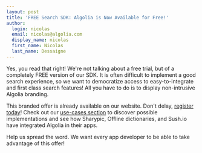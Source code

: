 ```yaml
---
layout: post
title: 'FREE Search SDK: Algolia is Now Available for Free!'
author:
  login: nicolas
  email: nicolas@algolia.com
  display_name: nicolas
  first_name: Nicolas
  last_name: Dessaigne
---
```


Yes, you read that right! We're not talking about a free trial, but of a
completely FREE version of our SDK. It is often difficult to implement a good
search experience, so we want to democratize access to easy-to-integrate and
first class search features! All you have to do is to display non-intrusive
Algolia branding.

This branded offer is already available on our website. Don't delay, [register
today][1]! Check out our [use-cases
section][2] to discover possible
implementations and see how Sharypic, Offline dictionaries, and Sush.io have
integrated Algolia in their apps.

Help us spread the word. We want every app developer to be able to take
advantage of this offer!


[1]: http://www.algolia.com/get-started/
[2]: http://www.algolia.com/usecases/
